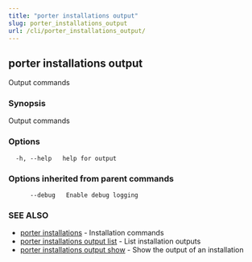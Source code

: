 ```yaml
---
title: "porter installations output"
slug: porter_installations_output
url: /cli/porter_installations_output/
---
```

## porter installations output

Output commands

### Synopsis

Output commands

### Options

```
  -h, --help   help for output
```

### Options inherited from parent commands

```
      --debug   Enable debug logging
```

### SEE ALSO

* [porter installations](/cli/porter_installations/)	 - Installation commands
* [porter installations output list](/cli/porter_installations_output_list/)	 - List installation outputs
* [porter installations output show](/cli/porter_installations_output_show/)	 - Show the output of an installation

